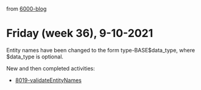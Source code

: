 from [6000-blog](../../../6000-blog.md)
# Friday (week 36), 9-10-2021
Entity names have been changed to the form type-BASE$data_type, where $data_type is optional.

New and then completed activities:
- [8019-validateEntityNames](8019-validateEntityNames.md)